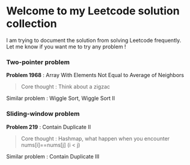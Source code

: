 # Welcome to my Leetcode solution collection

I am trying to document the solution from solving Leetcode frequently. <br>
Let me know if you want me to try any problem !


### Two-pointer problem 

**Problem 1968** : Array With Elements Not Equal to Average of Neighbors <br>
> Core thought : Think about a zigzac <br>

Similar problem : Wiggle Sort, Wiggle Sort II


### Sliding-window problem 

**Problem 219** : Contain Duplicate II <br>
> Core thought : Hashmap, what happen when you encounter nums[i]==nums[j] (i \< j) <br>

Similar problem : Contain Duplicate III